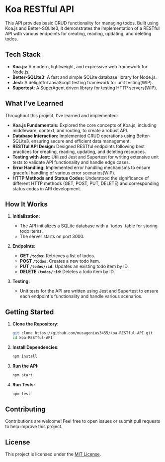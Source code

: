 # Koa RESTful API

This API provides basic CRUD functionality for managing todos. Built using Koa.js and Better-SQLite3, it demonstrates the implementation of a RESTful API with various endpoints for creating, reading, updating, and deleting todos.

## Tech Stack

- **Koa.js:** A modern, lightweight, and expressive web framework for Node.js.
- **Better-SQLite3:** A fast and simple SQLite database library for Node.js.
- **Jest:** A delightful JavaScript testing framework for unit testing(WIP).
- **Supertest:** A SuperAgent driven library for testing HTTP servers(WIP).

## What I've Learned

Throughout this project, I've learned and implemented:

- **Koa.js Fundamentals:** Explored the core concepts of Koa.js, including middleware, context, and routing, to create a robust API.
- **Database Interaction:** Implemented CRUD operations using Better-SQLite3, ensuring secure and efficient data management.
- **RESTful API Design:** Designed RESTful endpoints following best practices for creating, reading, updating, and deleting resources.
- **Testing with Jest:** Utilized Jest and Supertest for writing extensive unit tests to validate API functionality and handle edge cases.
- **Error Handling:** Implemented error handling mechanisms to ensure graceful handling of various error scenarios(WIP).
- **HTTP Methods and Status Codes:** Understood the significance of different HTTP methods (GET, POST, PUT, DELETE) and corresponding status codes in API development.

## How It Works

1. **Initialization:**
   - The API initializes a SQLite database with a 'todos' table for storing todo items.
   - The server starts on port 3000.

2. **Endpoints:**
   - **GET `/todos`:** Retrieves a list of todos.
   - **POST `/todos`:** Creates a new todo item.
   - **PUT `/todos/:id`:** Updates an existing todo item by ID.
   - **DELETE `/todos/:id`:** Deletes a todo item by ID.

3. **Testing:**
   - Unit tests for the API are written using Jest and Supertest to ensure each endpoint's functionality and handle various scenarios.

## Getting Started

1. **Clone the Repository:**
   ```bash
   git clone https://github.com/musagenius3455/koa-RESTful-API.git
   cd koa-RESTful-API
   ```

2. **Install Dependencies:**
   ```bash
   npm install
   ```

3. **Run the API:**
   ```bash
   npm start
   ```

4. **Run Tests:**
   ```bash
   npm test
   ```

## Contributing

Contributions are welcome! Feel free to open issues or submit pull requests to help improve this project.

## License

This project is licensed under the [MIT License](LICENSE).


